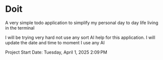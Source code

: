 # Doit
A very simple todo application to simplify my personal day to day life living in the terminal

I will be trying very hard not use any sort AI help for this application. I will update the date and time to moment I use any AI

Project Start Date: Tuesday, April 1, 2025 2:09 PM
